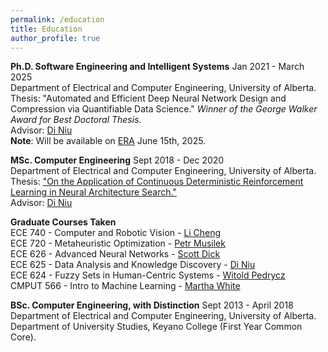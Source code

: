 ```yaml
---
permalink: /education
title: Education
author_profile: true
---
```


**Ph.D. Software Engineering and Intelligent Systems** Jan 2021 - March 2025 <br>
Department of Electrical and Computer Engineering, University of Alberta. <br>
Thesis: "Automated and Efficient Deep Neural Network Design and Compression via Quantifiable Data Science." *Winner of the George Walker Award for Best Doctoral Thesis.*<br> 
Advisor: <a href="https://sites.ualberta.ca/~dniu/Homepage/Home.html">Di Niu</a><br>
**Note**: Will be available on <a href="https://era.library.ualberta.ca/communities/db9a4e71-f809-4385-a274-048f28eb6814/collections/f42f3da6-00c3-4581-b785-63725c33c7ce">ERA</a> June 15th, 2025.

**MSc. Computer Engineering** Sept 2018 - Dec 2020 <br>
Department of Electrical and Computer Engineering, University of Alberta. <br>
Thesis: <a href="https://era.library.ualberta.ca/items/b3759c2a-c5ff-470a-9b66-09f2efbd8263"> "On the Application of Continuous Deterministic Reinforcement Learning in Neural Architecture Search."</a> <br>
Advisor: <a href="https://sites.ualberta.ca/~dniu/Homepage/Home.html">Di Niu</a><br>

**Graduate Courses Taken** <br>
ECE 740 - Computer and Robotic Vision - <a href="https://www.ece.ualberta.ca/~lcheng5/">Li Cheng</a><br>
ECE 720 - Metaheuristic Optimization - <a href="https://apps.ualberta.ca/directory/person/pmusilek">Petr Musilek</a><br>
ECE 626 - Advanced Neural Networks - <a href="http://www.ece.ualberta.ca/~dick/">Scott Dick</a><br>
ECE 625 - Data Analysis and Knowledge Discovery - <a href="https://sites.ualberta.ca/~dniu/Homepage/Home.html">Di Niu</a><br>
ECE 624 - Fuzzy Sets in Human-Centric Systems - <a href="https://apps.ualberta.ca/directory/person/wpedrycz">Witold Pedrycz</a><br>
CMPUT 566 - Intro to Machine Learning - <a href="https://webdocs.cs.ualberta.ca/~whitem/">Martha White</a>

**BSc. Computer Engineering, with Distinction** Sept 2013 - April 2018 <br>
Department of Electrical and Computer Engineering, University of Alberta. <br>
Department of University Studies, Keyano College (First Year Common Core).
